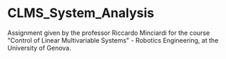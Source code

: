 # CLMS_System_Analysis
Assignment given by the professor Riccardo Minciardi for the course "Control of Linear Multivariable Systems" - Robotics Engineering, at the University of Genova.

